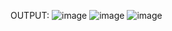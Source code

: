 OUTPUT:
![image](https://github.com/user-attachments/assets/5f23384c-e12c-46a0-b6cd-04e7d4df0ad1)
![image](https://github.com/user-attachments/assets/07981405-a81a-4a55-a76f-b486d713faba)
![image](https://github.com/user-attachments/assets/f6cceb7a-77f5-4e16-87ac-dc01080cfd7d)
